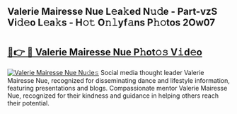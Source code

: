 ## Valerie Mairesse Nue L𝚎a𝚔ed N𝚞𝚍e - Part-vzS Vi𝚍𝚎o L𝚎a𝚔s - H𝚘𝚝 O𝚗𝚕yf𝚊ns P𝚑𝚘tos 2Ow07

# <h2><a href="http://kff35l.oniu.top/?m=Valerie+Mairesse+Nue">🔗👉 🔴 Valerie Mairesse Nue P𝚑ot𝚘𝚜 V𝚒d𝚎o</a></h2>

[![Valerie Mairesse Nue Nu𝚍e𝚜](https://i.imgur.com/0qMVB7G.gif)](http://kff35l.oniu.top/?m=Valerie+Mairesse+Nue)
Social media thought leader Valerie Mairesse Nue, recognized for disseminating dance and lifestyle information, featuring presentations and blogs. Compassionate mentor Valerie Mairesse Nue, recognized for their kindness and guidance in helping others reach their potential.  
